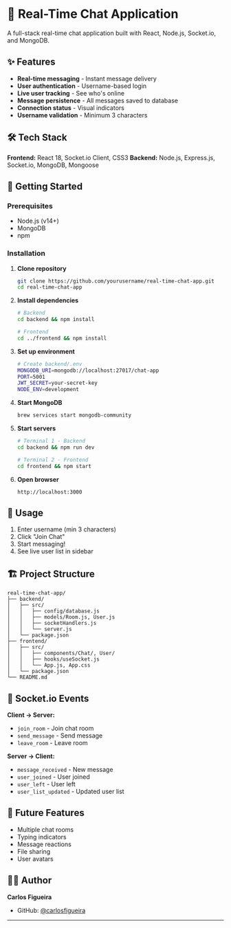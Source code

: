 
# 💬 Real-Time Chat Application

A full-stack real-time chat application built with React, Node.js, Socket.io, and MongoDB.

## ✨ Features

- **Real-time messaging** - Instant message delivery
- **User authentication** - Username-based login
- **Live user tracking** - See who's online
- **Message persistence** - All messages saved to database
- **Connection status** - Visual indicators
- **Username validation** - Minimum 3 characters

## 🛠️ Tech Stack

**Frontend:** React 18, Socket.io Client, CSS3
**Backend:** Node.js, Express.js, Socket.io, MongoDB, Mongoose

## 🚀 Getting Started

### Prerequisites
- Node.js (v14+)
- MongoDB
- npm

### Installation

1. **Clone repository**
   ```bash
   git clone https://github.com/yourusername/real-time-chat-app.git
   cd real-time-chat-app
   ```

2. **Install dependencies**
   ```bash
   # Backend
   cd backend && npm install
   
   # Frontend  
   cd ../frontend && npm install
   ```

3. **Set up environment**
   ```bash
   # Create backend/.env
   MONGODB_URI=mongodb://localhost:27017/chat-app
   PORT=5001
   JWT_SECRET=your-secret-key
   NODE_ENV=development
   ```

4. **Start MongoDB**
   ```bash
   brew services start mongodb-community
   ```

5. **Start servers**
   ```bash
   # Terminal 1 - Backend
   cd backend && npm run dev
   
   # Terminal 2 - Frontend
   cd frontend && npm start
   ```

6. **Open browser**
   ```
   http://localhost:3000
   ```

## 📱 Usage

1. Enter username (min 3 characters)
2. Click "Join Chat"
3. Start messaging!
4. See live user list in sidebar

## 🏗️ Project Structure

```
real-time-chat-app/
├── backend/
│   ├── src/
│   │   ├── config/database.js
│   │   ├── models/Room.js, User.js
│   │   ├── socketHandlers.js
│   │   └── server.js
│   └── package.json
├── frontend/
│   ├── src/
│   │   ├── components/Chat/, User/
│   │   ├── hooks/useSocket.js
│   │   └── App.js, App.css
│   └── package.json
└── README.md
```

## 🔧 Socket.io Events

**Client → Server:**
- `join_room` - Join chat room
- `send_message` - Send message
- `leave_room` - Leave room

**Server → Client:**
- `message_received` - New message
- `user_joined` - User joined
- `user_left` - User left
- `user_list_updated` - Updated user list

## 🚀 Future Features

- Multiple chat rooms
- Typing indicators
- Message reactions
- File sharing
- User avatars

## 👨‍💻 Author

**Carlos Figueira**
- GitHub: [@carlosfigueira](https://github.com/carlosfigueira)

---

